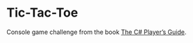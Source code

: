 # Tic-Tac-Toe
Console game challenge from the book [The C# Player’s Guide](https://csharpplayersguide.com/).
